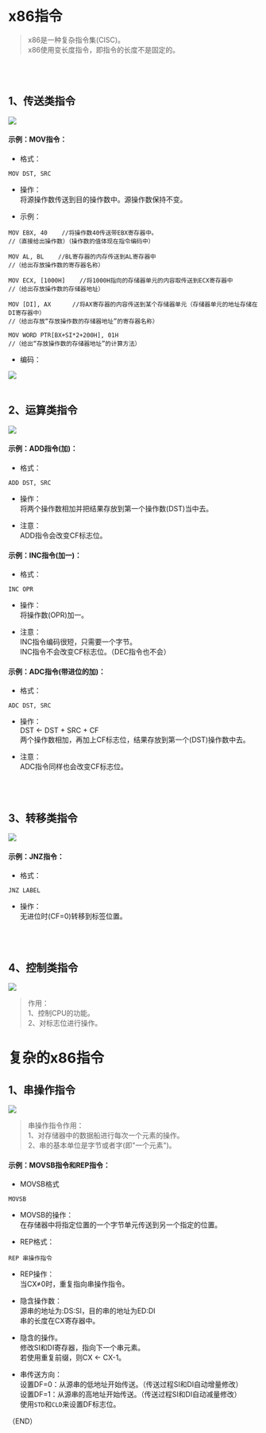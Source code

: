 # x86指令    

> x86是一种复杂指令集(CISC)。      
> x86使用变长度指令，即指令的长度不是固定的。    


<br />
<br />

## 1、传送类指令    

<img src="Images/x86_Instructions_cate1.png">    

#### 示例：MOV指令：    

- 格式：  
```
MOV DST, SRC    
```    
- 操作：  
将源操作数传送到目的操作数中。源操作数保持不变。      

- 示例：    
```
MOV EBX, 40    //将操作数40传送带EBX寄存器中。    
//（直接给出操作数）（操作数的值体现在指令编码中）    

MOV AL, BL    //BL寄存器的内存传送到AL寄存器中    
//（给出存放操作数的寄存器名称）    

MOV ECX, [1000H]    //将1000H指向的存储器单元的内容取传送到ECX寄存器中    
//（给出存放操作数的存储器地址）    

MOV [DI], AX      //将AX寄存器的内容传送到某个存储器单元（存储器单元的地址存储在DI寄存器中）  
//（给出存放“存放操作数的存储器地址”的寄存器名称）   

MOV WORD PTR[BX+SI*2+200H], 01H      
//（给出“存放操作数的存储器地址”的计算方法）      
```  

- 编码：    

<img src="Images/x86_Instructions_cate1_mov_encoding.png">    


<br />
<br />

## 2、运算类指令    

<img src="Images/x86_Instructions_cate2.png">    


#### 示例：ADD指令(加)：    

- 格式：    
```
ADD DST, SRC    
```

- 操作：    
将两个操作数相加并把结果存放到第一个操作数(DST)当中去。    

- 注意：    
ADD指令会改变CF标志位。    

#### 示例：INC指令(加一)：    

- 格式：    
```
INC OPR
```

- 操作：    
将操作数(OPR)加一。    

- 注意：    
INC指令编码很短，只需要一个字节。  
INC指令不会改变CF标志位。（DEC指令也不会）    

#### 示例：ADC指令(带进位的加)：    

- 格式：    
```
ADC DST, SRC    
```

- 操作：    
DST <- DST + SRC + CF  
两个操作数相加，再加上CF标志位，结果存放到第一个(DST)操作数中去。    

- 注意：    
ADC指令同样也会改变CF标志位。    


<br />
<br />

## 3、转移类指令    

<img src="Images/x86_Instructions_cate3.png">    

#### 示例：JNZ指令：    

- 格式：    
```
JNZ LABEL    
```
- 操作：    
无进位时(CF=0)转移到标签位置。    


<br />
<br />

## 4、控制类指令      

<img src="Images/x86_Instructions_cate4.png">    

> 作用：    
> 1、控制CPU的功能。    
> 2、对标志位进行操作。    




# 复杂的x86指令    

## 1、串操作指令    

<img src="Images/x86_Instructions_complex_cate1.png">    

> 串操作指令作用：    
> 1、对存储器中的数据船进行每次一个元素的操作。      
> 2、串的基本单位是字节或者字(即"一个元素")。    

#### 示例：MOVSB指令和REP指令：    

- MOVSB格式    
```
MOVSB
```
- MOVSB的操作：    
在存储器中将指定位置的一个字节单元传送到另一个指定的位置。    

- REP格式：    
```
REP 串操作指令
```
- REP操作：    
当CX≠0时，重复指向串操作指令。    


- 隐含操作数：  
源串的地址为:DS:SI，目的串的地址为ED:DI    
串的长度在CX寄存器中。    

- 隐含的操作。    
修改SI和DI寄存器，指向下一个串元素。    
若使用重复前缀，则CX <- CX-1。    

- 串传送方向：    
设置DF=0：从源串的低地址开始传送。（传送过程SI和DI自动增量修改）    
设置DF=1：从源串的高地址开始传送。（传送过程SI和DI自动减量修改）    
使用`STD`和`CLD`来设置DF标志位。    



（END）    






